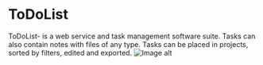 # ToDoList
ToDoList- is a web service and task management software suite. Tasks can also contain notes with files of any type. Tasks can be placed in projects, sorted by filters, edited and exported.
![Image alt](https://github.com/VakhidGuliev/ToDoList/raw/Development/C:/Users/Vakhid-PK/RiderProjects/ToDoList/ToDoList/wwwroot/files/background.jpg)

